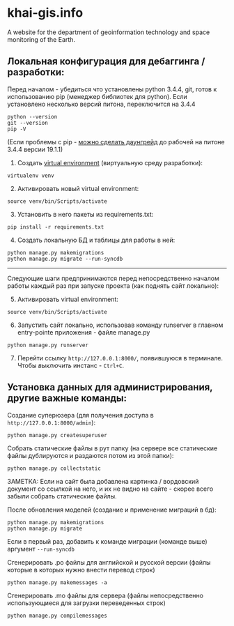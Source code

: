 # khai-gis.info
A website for the department of geoinformation technology and space monitoring of the Earth.

## Локальная конфигурация для дебаггинга / разработки:
Перед началом - убедиться что установлены python 3.4.4, git, готов к использованию pip (менеджер библиотек для python). Если установлено несколько версий питона, переключится на 3.4.4
```
python --version
git --version
pip -V
```
(Если проблемы с pip - [можно сделать даунгрейд](https://stackoverflow.com/questions/62084243/pip-doesnt-work-after-upgrade-on-python-3-4-windows-10-how-to-downgrade) до рабочей на питоне 3.4.4 версии 19.1.1)
1. Создать [virtual environment](https://uoa-eresearch.github.io/eresearch-cookbook/recipe/2014/11/26/python-virtual-env/) (виртуальную среду разработки):
```
virtualenv venv
```
2. Активировать новый virtual environment:
```
source venv/bin/Scripts/activate
```
3. Установить в него пакеты из requirements.txt:
```
pip install -r requirements.txt
```
4. Создать локальную БД и таблицы для работы в ней:
```
python manage.py makemigrations
python manage.py migrate --run-syncdb
```
___

Следующие шаги предпринимаются перед непосредственно началом работы каждый раз при запуске проекта (как поднять сайт локально):

5. Активировать virtual environment:
```
source venv/bin/Scripts/activate
```
6. Запустить сайт локально, использовав команду runserver в главном entry-pointе приложения - файле manage.py
```
python manage.py runserver
```
7. Перейти ссылку `http://127.0.0.1:8000/`, появившуюся в терминале. Чтобы *выключить* инстанс - `Ctrl+C`.

## Установка данных для администрирования, другие важные команды:
Создание суперюзера (для получения доступа в `http://127.0.0.1:8000/admin`):
```
python manage.py createsuperuser
```
Собрать статические файлы в рут папку (на сервере все статические файлы дублируются и раздаются потом из этой папки):
```
python manage.py collectstatic
```
ЗАМЕТКА: Если на сайт была добавлена картинка / вордовский документ со ссылкой на него, и их не видно на сайте - скорее всего забыли собрать статические файлы.

После обновления моделей (создание и применение миграций в бд):
```
python manage.py makemigrations
python manage.py migrate
```
Если в первый раз, добавить к команде миграции (команде выше) аргумент `--run-syncdb`

Сгенерировать .po файлы для английской и русской версии (файлы которые в которых нужно внести перевод строк)
```
python manage.py makemessages -a
```
Сгенерировать .mo файлы для сервера (файлы непосредственно использующиеся для загрузки переведенных строк)
```
python manage.py compilemessages
```
